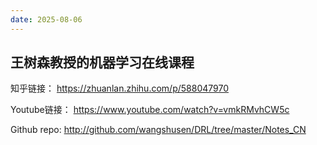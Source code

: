 ```yaml
---
date: 2025-08-06
---
```

## 王树森教授的机器学习在线课程


知乎链接：
https://zhuanlan.zhihu.com/p/588047970

Youtube链接：
https://www.youtube.com/watch?v=vmkRMvhCW5c

Github repo:
http://github.com/wangshusen/DRL/tree/master/Notes_CN
